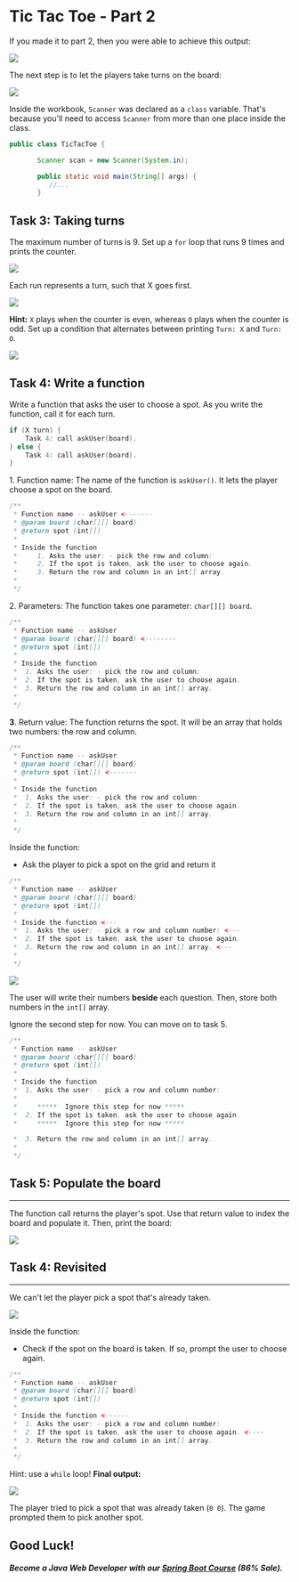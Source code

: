# Tic Tac Toe - Part 2

If you made it to part 2, then you were able to achieve this output:

![](https://firebasestorage.googleapis.com/v0/b/learnthepart-75aed.appspot.com/o/images%2F9e1ba1b4-2425-415a-85e7-29de7165c6ee?alt=media&token=3c371e8a-6329-40bf-907f-3ae233feae0f)

The next step is to let the players take turns on the board:

![](https://firebasestorage.googleapis.com/v0/b/learnthepart-75aed.appspot.com/o/images%2F10d21001-253e-45f2-9dcb-5ba6c8dbf0f1?alt=media&token=280aadac-6d53-4dba-b804-55ea95245ba1)

Inside the workbook, `Scanner` was declared as a `class` variable. That's because you'll need to access `Scanner` from more than one place inside the class.


```java
public class TicTacToe {

       Scanner scan = new Scanner(System.in);

       public static void main(String[] args) {
          ﻿//...
     ﻿  }
```

Task 3: Taking turns
--------------------

The maximum number of turns is 9. Set up a `for` loop that runs 9 times and prints the counter.

![](https://firebasestorage.googleapis.com/v0/b/learnthepart-75aed.appspot.com/o/images%2Fe1f6561d-4f56-45f2-ae01-754503a1f7cf?alt=media&token=036a3546-12b9-4690-9b08-86b30fb780c1)

Each run represents a turn, such that X goes first.

![](https://firebasestorage.googleapis.com/v0/b/learnthepart-75aed.appspot.com/o/images%2F39b1dee0-77ae-4da3-917d-33aa0ca8399c?alt=media&token=a14cd8ed-96e7-47e4-9823-707c06303027)

**Hint:** `X` plays when the counter is even, whereas `O` plays when the counter is odd. Set up a condition that alternates between printing `Turn: X` and `Turn: O`.

![](https://firebasestorage.googleapis.com/v0/b/learnthepart-75aed.appspot.com/o/images%2Fa3b86a73-b641-4f22-a247-38d01ee3f645?alt=media&token=fa61bbba-0a62-4bd6-9125-7f1372c7292c)

Task 4: Write a function
------------------------

Write a function that asks the user to choose a spot. As you write the function, call it for each turn.

```java
if (﻿X turn) {
    Task 4﻿: call askUser﻿(board)﻿.
} else {
    Task 4﻿: call askUser﻿(board)﻿.
}
```

1\. Function name: The name of the function is `askUser()`. It lets the player choose a spot on the board.

```java
/**
 * Function name -- askUser <-------
 * @param board (char[][] board)
 * @return spot (int[])
 *
 * Inside the function
 *     1. Asks the user: - pick the row and column:
 *     2. If the spot is taken, ask the user to choose again.
 *     3. Return the row and column in an int[] array.
 *
 */
```

2\. Parameters: The function takes one parameter: `char[][] board`.

```java
/**
 * Function name -- askUser
 * @param board (char[][] board) <--------
 * @return spot (int[])
 *
 * Inside the function
 *  1. Asks the user: - pick the row and column:
 *  2. If the spot is taken, ask the user to choose again.
 *  3. Return the row and column in an int[] array.
 *
 */
```

**3**. Return value: The function returns the spot. It will be an array that holds two numbers: the row and column.

```java
/**
 * Function name -- askUser
 * @param board (char[][] board)
 * @return spot (int[]) <-------
 *
 * Inside the function
 *  1. Asks the user: - pick the row and column:
 *  2. If the spot is taken, ask the user to choose again.
 *  3. Return the row and column in an int[] array.
 *
 */
```

Inside the function:

-   Ask the player to pick a spot on the grid and return it

```java
/**
 * Function name -- askUser
 * @param board (char[][] board)
 * @return spot (int[])
 *
 * Inside the function <---
 *  1. Asks the user: - pick a row and column number: <---
 *  2. If the spot is taken, ask the user to choose again.
 *  3. Return the row and column in an int[] array. <---
 *
 */
```

![](https://firebasestorage.googleapis.com/v0/b/learnthepart-75aed.appspot.com/o/images%2Fb09715c0-efc6-46a7-b31d-dde1da1f4ea0?alt=media&token=30fdd100-9846-4a59-915f-6e87db26c580)

The user will write their numbers **beside** each question. Then, store both numbers in the `int[]` array.

Ignore the second step for now. You can move on to task 5.

```java
/**
 * Function name -- askUser
 * @param board (char[][] board)
 * @return spot (int[])
 *
 * Inside the function
 *  1. Asks the user: - pick a row and column number:
 *
 *     *****  Ignore this step for now *****
 *  2. If the spot is taken, ask the user to choose again.
 *     *****  Ignore this step for now *****

 *  3. Return the row and column in an int[] array.
 *
 */
```

## Task 5: Populate the board
--------------------------

The function call returns the player's spot. Use that return value to index the board and populate it. Then, print the board:

![](https://firebasestorage.googleapis.com/v0/b/learnthepart-75aed.appspot.com/o/images%2Fed6c8f02-a925-43f9-bcff-b10263ce51cf?alt=media&token=3913fad2-893e-485e-99cf-de0660bf169c)

## Task 4: Revisited
-----------------

We can't let the player pick a spot that's already taken.

![](https://firebasestorage.googleapis.com/v0/b/learnthepart-75aed.appspot.com/o/images%2F39433009-5560-47c2-87d6-0b1272616a6c?alt=media&token=da1f7e39-ff72-46a4-958f-15c82c9ac18d)

Inside the function:

-   Check if the spot on the board is taken. If so, prompt the user to choose again.

```java
/**
 * Function name -- askUser
 * @param board (char[][] board)
 * @return spot (int[])
 *
 * Inside the function <------
 *  1. Asks the user: - pick a row and column number:
 *  2. If the spot is taken, ask the user to choose again. <----
 *  3. Return the row and column in an int[] array. 
 *
 */
```

Hint: use a `while` loop! **Final output:**

![](https://firebasestorage.googleapis.com/v0/b/learnthepart-75aed.appspot.com/o/images%2F7834d5bb-ad3a-45a1-961e-690c00f44a0c?alt=media&token=46e789e9-bb12-40e4-928c-4e31cf9c0510)

The player tried to pick a spot that was already taken (`0 0`). The game prompted them to pick another spot.

Good Luck!
----------
##### Become a Java Web Developer with our [Spring Boot Course](https://udemy-redirect-app.herokuapp.com/spring) (86% Sale).